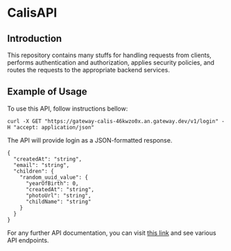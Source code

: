# CalisAPI

## Introduction
This repository contains many stuffs for handling requests from clients, performs authentication and authorization, applies security policies, and routes the requests to the appropriate backend services.

## Example of Usage
To use this API, follow instructions bellow:
```
curl -X GET "https://gateway-calis-46kwzo0x.an.gateway.dev/v1/login" -H "accept: application/json"
```
The API will provide login as a JSON-formatted response.
```
{
  "createdAt": "string",
  "email": "string",
  "children": {
    "random_uuid_value": {
      "yearOfBirth": 0,
      "createdAt": "string",
      "photoUrl": "string",
      "childName": "string"
    }
  }
}
```
For any further API documentation, you can visit [this link](https://gateway-calis-46kwzo0x.an.gateway.dev/v1/docs#/) and see various API endpoints.
